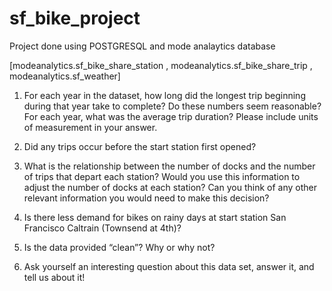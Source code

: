 # sf_bike_project

Project done using POSTGRESQL and mode analaytics database 

[modeanalytics.sf_bike_share_station , modeanalytics.sf_bike_share_trip , modeanalytics.sf_weather]

1.	For each year in the dataset, how long did the longest trip beginning during that year take to complete? Do these numbers seem reasonable? For each year, what was the average trip duration? Please include units of measurement in your answer.

2.	Did any trips occur before the start station first opened?

3.	What is the relationship between the number of docks and the number of trips that depart each station? Would you use this information to adjust the number of docks at each station? Can you think of any other relevant information you would need to make this decision?

4.	Is there less demand for bikes on rainy days at start station San Francisco Caltrain (Townsend at 4th)?

5.	Is the data provided “clean”? Why or why not?

6.	Ask yourself an interesting question about this data set, answer it, and tell us about it!
